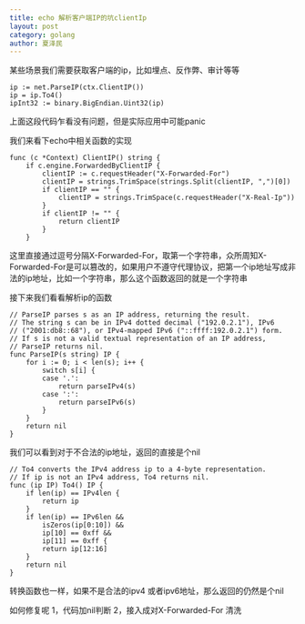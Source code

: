 ```yaml
---
title: echo 解析客户端IP的坑clientIp
layout: post
category: golang
author: 夏泽民
---
```

某些场景我们需要获取客户端的ip，比如埋点、反作弊、审计等等
```
ip := net.ParseIP(ctx.ClientIP())
ip = ip.To4()
ipInt32 := binary.BigEndian.Uint32(ip)
```
上面这段代码乍看没有问题，但是实际应用中可能panic
<!-- more -->
我们来看下echo中相关函数的实现
```
func (c *Context) ClientIP() string {
	if c.engine.ForwardedByClientIP {
		clientIP := c.requestHeader("X-Forwarded-For")
		clientIP = strings.TrimSpace(strings.Split(clientIP, ",")[0])
		if clientIP == "" {
			clientIP = strings.TrimSpace(c.requestHeader("X-Real-Ip"))
		}
		if clientIP != "" {
			return clientIP
		}
	}
```
这里直接通过逗号分隔X-Forwarded-For，取第一个字符串，众所周知X-Forwarded-For是可以篡改的，如果用户不遵守代理协议，把第一个ip地址写成非法的ip地址，比如一个字符串，那么这个函数返回的就是一个字符串

接下来我们看看解析ip的函数
```
// ParseIP parses s as an IP address, returning the result.
// The string s can be in IPv4 dotted decimal ("192.0.2.1"), IPv6
// ("2001:db8::68"), or IPv4-mapped IPv6 ("::ffff:192.0.2.1") form.
// If s is not a valid textual representation of an IP address,
// ParseIP returns nil.
func ParseIP(s string) IP {
	for i := 0; i < len(s); i++ {
		switch s[i] {
		case '.':
			return parseIPv4(s)
		case ':':
			return parseIPv6(s)
		}
	}
	return nil
}
```
我们可以看到对于不合法的ip地址，返回的直接是个nil
```
// To4 converts the IPv4 address ip to a 4-byte representation.
// If ip is not an IPv4 address, To4 returns nil.
func (ip IP) To4() IP {
	if len(ip) == IPv4len {
		return ip
	}
	if len(ip) == IPv6len &&
		isZeros(ip[0:10]) &&
		ip[10] == 0xff &&
		ip[11] == 0xff {
		return ip[12:16]
	}
	return nil
}
```
转换函数也一样，如果不是合法的ipv4 或者ipv6地址，那么返回的仍然是个nil

如何修复呢
1，代码加nil判断
2，接入成对X-Forwarded-For  清洗
